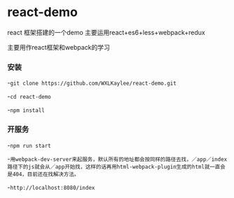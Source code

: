 # react-demo
react 框架搭建的一个demo 主要运用react+es6+less+webpack+redux

主要用作react框架和webpack的学习

### 安装

  -`git clone https://github.com/WXLKaylee/react-demo.git`

  -`cd react-demo`

  -`npm install`

### 开服务

  -`npm run start`

  -`用webpack-dev-server来起服务，默认所有的地址都会按同样的路径去找，／app／index路径下的js就会从／app开始找，这样的话再用html-webpack-plugin生成的html就一直会是404，目前还在找解决方法。`

  -`http://localhost:8080/index`
